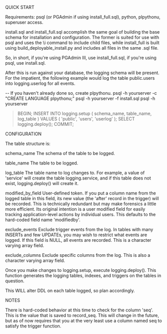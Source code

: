 QUICK START

Requirements: psql (or PGAdmin if using install_full.sql), python,
plpythonu, superuser access.

install.sql and install_full.sql accomplish the same goal of building the base
schema for installation and configuration. The former is suited for use with
psql and uses the \i command to include child files, while install_full is
built using build_deployable_install.py and includes all files in the same
.sql file.

So, in short, if you're using PGAdmin III, use install_full.sql, if you're
using psql, use install.sql.

After this is run against your database, the logging schema will be present.
For the impatient, the following example would log the table public.users into
logging.userlog for all events.

-- If you haven't already done so, create plpythonu.
psql -h yourserver -c "CREATE LANGUAGE plpythonu;"
psql -h yourserver -f install.sql
psql -h yourserver
> BEGIN;
> INSERT INTO logging.setup (
      schema_name, table_name, log_table
  ) VALUES (
      'public', 'users', 'userlog'
  );
> SELECT logging.deploy();
> COMMIT;


CONFIGURATION

The table structure is:

schema_name
    The schema of the table to be logged.


table_name
    The table to be logged.


log_table
    The table name to log changes to.
    For example, a value of 'service' will create the table logging.service,
    and if this table does not exist, logging.deploy() will create it.


modified_by_field
    User-defined token.
    If you put a column name from the logged table in this field,
    its new value (the 'after' record in the trigger) will be recorded. This is
    technically redundant but may make forensics a little more efficient. Its
    original intention is a user modified field for easily tracking
    application-level actions by individual users.
    This defaults to the hard-coded field name 'modifiedby'.


exclude_events
    Exclude trigger events from the log.
    In tables with many INSERTs and few UPDATEs, you may wish to restrict what
    events are logged. If this field is NULL, all events are recorded. This is
    a character varying array field.

exclude_columns
    Exclude specific columns from the log.
    This is also a character varying array field.


Once you make changes to logging.setup, execute logging.deploy(). This function
generates the logging tables, indexes, and triggers on the tables in question.

This WILL alter DDL on each table logged, so plan accordingly.

NOTES

There is hard-coded behavior at this time to check for the column 'seq'. This 
is the value that is saved to record_seq. This will change in the future, but
as of now requires that you at the very least use a column named seq to satisfy
the trigger function.